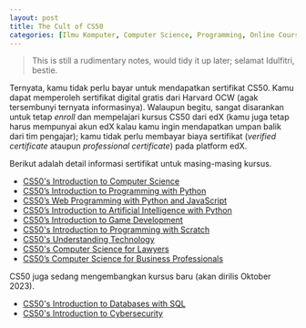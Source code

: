 ```yaml
---
layout: post
title: The Cult of CS50
categories: [Ilmu Komputer, Computer Science, Programming, Online Course, Never-Ending Learning]
---
```


> This is still a rudimentary notes, would tidy it up later; selamat Idulfitri, bestie.

Ternyata, kamu tidak perlu bayar untuk mendapatkan sertifikat CS50. Kamu dapat memperoleh sertifikat digital gratis dari Harvard OCW (agak tersembunyi ternyata informasinya). Walaupun begitu, sangat disarankan untuk tetap *enroll* dan mempelajari kursus CS50 dari edX (kamu juga tetap harus mempunyai akun edX kalau kamu ingin mendapatkan umpan balik dari tim pengajar); kamu tidak perlu membayar biaya sertifikat (*verified certificate* ataupun *professional certificate*) pada platform edX.

Berikut adalah detail informasi sertifikat untuk masing-masing kursus.

- [CS50's Introduction to Computer Science](https://cs50.harvard.edu/x/2023/certificate/)
- [CS50’s Introduction to Programming with Python](https://cs50.harvard.edu/python/2022/certificate/)
- [CS50’s Web Programming with Python and JavaScript](https://cs50.harvard.edu/web/2020/certificate/)
- [CS50’s Introduction to Artificial Intelligence with Python](https://cs50.harvard.edu/ai/2020/certificate/)
- [CS50’s Introduction to Game Development](https://cs50.harvard.edu/games/2018/certificate/)
- [CS50's Introduction to Programming with Scratch](https://cs50.harvard.edu/scratch/2021/certificate/)
- [CS50's Understanding Technology](https://cs50.harvard.edu/technology/2017/certificate/)
- [CS50's Computer Science for Lawyers](https://cs50.harvard.edu/law/2019/certificate/)
- [CS50’s Computer Science for Business Professionals](https://cs50.harvard.edu/business/2017/certificate/)

CS50 juga sedang mengembangkan kursus baru (akan dirilis Oktober 2023).

- [CS50's Introduction to Databases with SQL](https://cs50.harvard.edu/sql/)
- [CS50's Introduction to Cybersecurity](https://cs50.harvard.edu/cybersecurity/)

